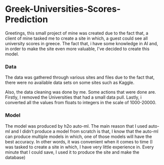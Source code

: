 # Greek-Universities-Scores-Prediction
Greetings, this small project of mine was created due to the fact that, a client of mine tasked me to create a site in which, a guest could see all university scores in greece. The fact that, i have some knowledge in AI and, in order to make the site even more valuable, I’ve decided to create this model.

###  Data
The data was gathered through various sites and files due to the fact that, there were no available data sets on some sites such as Kaggle.

Also, the data cleaning was done by me. Some actions that were done are. Firstly, I removed the Universities that had a small data pull. Lastly, i converted all the values from floats to integers in the scale of 1000-20000.

### Model
The model was produced by h2o auto-ml. The main reason that I used auto-ml and I didn’t produce a model from scratch is that, I know that the auto-ml can produce multiple models in which, one of those models will have the best accuracy. In other words, it was convenient when it comes to time (I was tasked to create a site in which, I have very little experience in. Every minute that I could save, I used it to produce the site and make the database)
